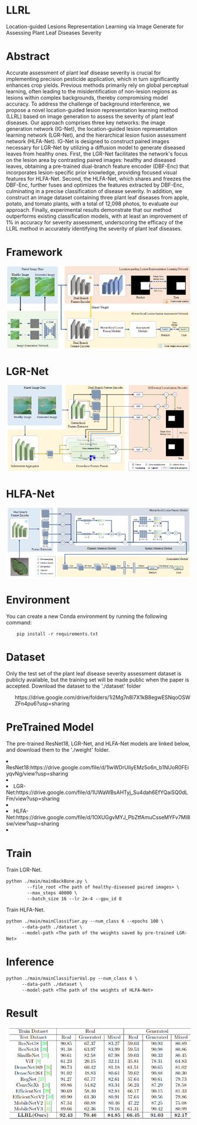 # LLRL
Location-guided Lesions Representation Learning via Image Generate for Assessing Plant Leaf Diseases Severity
# Abstract
Accurate assessment of plant leaf disease severity is crucial for implementing precision pesticide application, which in turn significantly enhances crop yields. Previous methods primarily rely on global perceptual learning, often leading to the misidentification of non-lesion regions as lesions within complex backgrounds, thereby compromising model accuracy. To address the challenge of background interference, we propose a novel location-guided lesion representation learning method (LLRL) based on image generation to assess the severity of plant leaf diseases. Our approach comprises three key networks: the image generation network (IG-Net), the location-guided lesion representation learning network (LGR-Net), and the hierarchical lesion fusion assessment network (HLFA-Net). IG-Net is designed to construct paired images necessary for LGR-Net by utilizing a diffusion model to generate diseased leaves from healthy ones. First, the LGR-Net facilitates the network's focus on the lesion area by contrasting paired images: healthy and diseased leaves, obtaining a pre-trained dual-branch feature encoder (DBF-Enc) that incorporates lesion-specific prior knowledge, providing focused visual features for HLFA-Net. Second, the HLFA-Net, which shares and freezes the DBF-Enc, further fuses and optimizes the features extracted by DBF-Enc, culminating in a precise classification of disease severity. In addition, we construct an image dataset containing three plant leaf diseases from apple, potato, and tomato plants, with a total of 12,098 photos, to evaluate our approach. Finally, experimental results demonstrate that our method outperforms existing classification models, with at least an improvement of 1\% in accuracy for severity assessment, underscoring the efficacy of the LLRL method in accurately identifying the severity of plant leaf diseases.

# Framework
![Framework](imgs/overview.jpg)

# LGR-Net
![LGR-Net](imgs/LGR-Net.jpg)

# HLFA-Net
![HLFA-Net](imgs/HLFA-Net.png)

# Environment
You can create a new Conda environment by running the following command:
```
    pip install -r requirements.txt
```

# Dataset
Only the test set of the plant leaf disease severity assessment dataset is publicly available, but the training set will be made public when the paper is accepted. Download the dataset to the './dataset' folder
<ul>
https://drive.google.com/drive/folders/1i2Mg7n8l7X1kB8egwESNqoOSWZFn4pu6?usp=sharing
</ul>

# PreTrained Model
The pre-trained ResNet18, LGR-Net, and HLFA-Net models are linked below, and download them to the './weight' folder.
<Li>ResNet18:https://drive.google.com/file/d/1lwWDrUIiyEMz5o6n_b1NUoR0FEiyqvNg/view?usp=sharing<Li>
<Li>LGR-Net:https://drive.google.com/file/d/1UWaWBsAHTyj_Su4dah6EfYQaiSQ0dLFm/view?usp=sharing<Li>
<Li>HLFA-Net:https://drive.google.com/file/d/1OXUGgvMYJ_PbZtfAmuCsseMYFv7MI8sw/view?usp=sharing<Li>

# Train
Train LGR-Net.
```
python ./main/mainBackBone.py \
        --file_root <The path of healthy-diseased paired images> \
        --max_steps 40000 \
        --batch_size 16 --lr 2e-4 --gpu_id 0
```
Train HLFA-Net.
```
python ./main/mainClassifier.py --num_class 6 --epochs 100 \
      --data-path ./dataset \
      --model-path <The path of the weights saved by pre-trained LGR-Net>
```

# Inference
```
python ./main/mainClassifierVal.py --num_class 6 \
      --data-path ./dataset \
      --model-path <The path of the weights of HLFA-Net>
```


# Result
![result](imgs/result.jpg)
